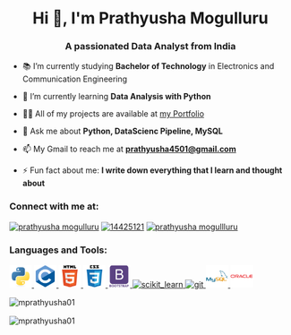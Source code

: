 <h1 align="center">Hi 👋, I'm Prathyusha Mogulluru</h1>
<h3 align="center">A passionated Data Analyst from India</h3>

- 📚 I’m currently studying **Bachelor of Technology** in Electronics and Communication Engineering 

- 🌱 I’m currently learning **Data Analysis with Python**

- 👨‍💻 All of my projects are available at [my Portfolio](https://portfolio.prathyusham1.repl.co/)

- 💬 Ask me about **Python, DataScienc Pipeline, MySQL**

- 📫 My Gmail to reach me at  **prathyusha4501@gmail.com**

- ⚡ Fun fact about me: **I write down everything that I learn and thought about**

<h3 align="left">Connect with me at: </h3>
<p align="left">
<a href="https://linkedin.com/in/m-prathyusha" target="blank"><img align="center" src="https://raw.githubusercontent.com/rahuldkjain/github-profile-readme-generator/master/src/images/icons/Social/linked-in-alt.svg" alt="prathyusha mogulluru" height="30" width="40" /></a>
<a href="https://stackoverflow.com/users/14425121" target="blank"><img align="center" src="https://raw.githubusercontent.com/rahuldkjain/github-profile-readme-generator/master/src/images/icons/Social/stack-overflow.svg" alt="14425121" height="30" width="40" /></a>
<a href="https://kaggle.com/prathyusham01" target="blank"><img align="center" src="https://raw.githubusercontent.com/rahuldkjain/github-profile-readme-generator/master/src/images/icons/Social/kaggle.svg" alt="prathyusha mogullluru" height="30" width="40" /></a>
</p>

<h3 align="left">Languages and Tools:</h3>
<p align="left"> <a href="https://www.python.org" target="_blank"> <img src="https://raw.githubusercontent.com/devicons/devicon/master/icons/python/python-original.svg" alt="python" width="40" height="40"/> </a> <a href="https://www.cprogramming.com/" target="_blank"> <img src="https://raw.githubusercontent.com/devicons/devicon/master/icons/c/c-original.svg" alt="c" width="40" height="40"/> </a> <a href="https://www.w3.org/html/" target="_blank"> <img src="https://raw.githubusercontent.com/devicons/devicon/master/icons/html5/html5-original-wordmark.svg" alt="html5" width="40" height="40"/> </a> <a href="https://www.w3schools.com/css/" target="_blank"> <img src="https://raw.githubusercontent.com/devicons/devicon/master/icons/css3/css3-original-wordmark.svg" alt="css3" width="40" height="40"/> </a> <a href="https://getbootstrap.com" target="_blank"> <img src="https://raw.githubusercontent.com/devicons/devicon/master/icons/bootstrap/bootstrap-plain-wordmark.svg" alt="bootstrap" width="40" height="40"/> </a>  <a href="https://scikit-learn.org/" target="_blank"> <img src="https://upload.wikimedia.org/wikipedia/commons/0/05/Scikit_learn_logo_small.svg" alt="scikit_learn" width="40" height="40"/> </a>  <a href="https://git-scm.com/" target="_blank"> <img src="https://www.vectorlogo.zone/logos/git-scm/git-scm-icon.svg" alt="git" width="40" height="40"/> </a>  <a href="https://www.mysql.com/" target="_blank"> <img src="https://raw.githubusercontent.com/devicons/devicon/master/icons/mysql/mysql-original-wordmark.svg" alt="mysql" width="40" height="40"/> </a> <a href="https://www.oracle.com/" target="_blank"> <img src="https://raw.githubusercontent.com/devicons/devicon/master/icons/oracle/oracle-original.svg" alt="oracle" width="40" height="40"/> </a> </p>

<p><img align="center" src="https://github-readme-stats.vercel.app/api/top-langs?username=mprathyusha01&show_icons=true&locale=en&layout=compact" alt="mprathyusha01" /></p>

<p><img align="center" src="https://github-readme-streak-stats.herokuapp.com/?user=mprathyusha01&theme=dark" alt="mprathyusha01" /></p>
